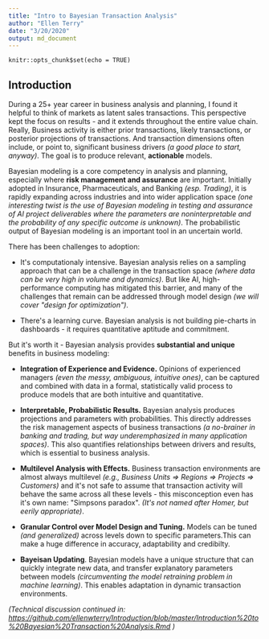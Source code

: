 ```yaml
---
title: "Intro to Bayesian Transaction Analysis"
author: "Ellen Terry"
date: "3/20/2020"
output: md_document
---
```


```{r setup, include=FALSE}
knitr::opts_chunk$set(echo = TRUE)
```

## Introduction
During a 25+ year career in business analysis and planning, I found it helpful to think of markets as latent sales transactions. This perspective kept the focus on results - and it extends throughout the entire value chain. Really, Business activity is either prior transactions, likely transactions, or posterior projections of transactions. And transaction dimensions often include, or point to, significant business drivers *(a good place to start, anyway)*. The goal is to produce relevant, **actionable** models. 

Bayesian modeling is a core competency in analysis and planning, especially where **risk management and assurance** are important. Initially adopted in Insurance, Pharmaceuticals, and Banking *(esp. Trading)*, it is rapidly expanding across industries and into wider application space *(one interesting twist is the use of Bayesian modeling in testing and assurance of AI project deliverables where the parameters are noninterpretable and the probability of any specific outcome is unknown)*. The probabilistic output of Bayesian modeling is an important tool in an uncertain world.

There has been challenges to adoption:  

* It's computationaly intensive. Bayesian analysis relies on a sampling approach that can be a challenge in the transaction space *(where data can be very high in volume and dynamics)*. But like AI, high-performance computing has mitigated this barrier, and many of the challenges that remain can be addressed through model design *(we will cover "design for optimization")*.  

* There's a learning curve. Bayesian analysis is not building pie-charts in dashboards - it requires quantitative aptitude and commitment.  

But it's worth it - Bayesian analysis provides **substantial and unique** benefits in business modeling:  

* **Integration of Experience and Evidence.** Opinions of experienced managers *(even the messy, ambiguous, intuitive ones)*, can be captured and combined with data in a formal, statistically valid process to produce models that are both intuitive and quantitative.  

* **Interpretable, Probabilistic Results.** Bayesian analysis produces projections and parameters with probabilities. This directly addresses the risk management aspects of business transactions *(a no-brainer in banking and trading, but way underemphasized in many application spaces)*. This also quantifies relationships between drivers and results, which is essential to business analysis.  

* **Multilevel Analysis with Effects.** Business transaction environments are almost always multilevel *(e.g., Business Units => Regions => Projects => Customers)* and  it's not safe to assume that transaction activity will behave the same across all these levels - this misconception even has it's own name: "Simpsons paradox". *(It's not named after Homer, but eerily appropriate)*.  

* **Granular Control over Model Design and Tuning.** Models can be tuned *(and generalized)* across levels down to specific parameters.This can make a huge difference in accuracy, adaptability and credibilty.

* **Bayeisan Updating**. Bayesian models have a unique structure that can quickly integrate new data, and transfer explanatory parameters between models *(circumventing the model retraining problem in machine learning)*. This enables adaptation in dynamic transaction environments. 

*(Technical discussion continued in: https://github.com/ellenwterry/Introduction/blob/master/Introduction%20to%20Bayesian%20Transaction%20Analysis.Rmd )*

